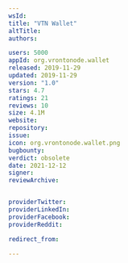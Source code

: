 ```yaml
---
wsId: 
title: "VTN Wallet"
altTitle: 
authors:

users: 5000
appId: org.vrontonode.wallet
released: 2019-11-29
updated: 2019-11-29
version: "1.0"
stars: 4.7
ratings: 21
reviews: 10
size: 4.1M
website: 
repository: 
issue: 
icon: org.vrontonode.wallet.png
bugbounty: 
verdict: obsolete
date: 2021-12-12
signer: 
reviewArchive:


providerTwitter: 
providerLinkedIn: 
providerFacebook: 
providerReddit: 

redirect_from:

---
```



